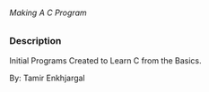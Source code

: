 ###### Making A C Program

### Description 
Initial Programs Created to Learn C from the Basics.

By: Tamir Enkhjargal
